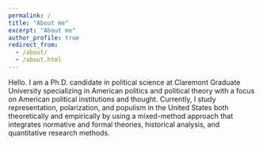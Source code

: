 ```yaml
---
permalink: /
title: "About me"
excerpt: "About me"
author_profile: true
redirect_from: 
  - /about/
  - /about.html
---
```


Hello. I am a Ph.D. candidate in political science at Claremont Graduate University specializing in American politics and political theory with a focus on American political institutions and thought. Currently, I study representation, polarization, and populism in the United States both theoretically and empirically by using a mixed-method approach that integrates normative and formal theories, historical analysis, and quantitative research methods. 
